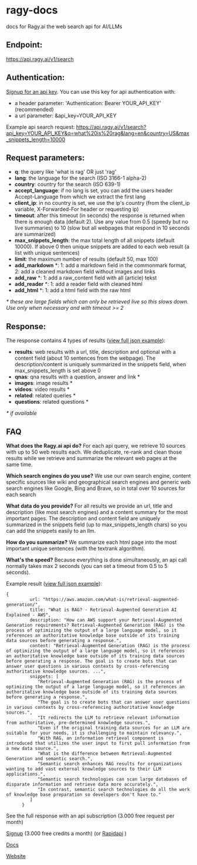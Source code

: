 # ragy-docs
docs for Ragy.ai the web search api for AI/LLMs

## Endpoint:
https://api.ragy.ai/v1/search

## Authentication:
[Signup for an api key](). You can use this key for api authentication with:
- a header parameter: 'Authentication: Bearer YOUR_API_KEY' (recommended)
- a url parameter: &api_key=YOUR_API_KEY

Example api search request:
https://api.ragy.ai/v1/search?api_key=YOUR_API_KEY&q=what%20is%20rag&lang=en&country=US&max_snippets_length=10000

## Request parameters:
- **q**: the query like 'what is rag' OR just 'rag'
- **lang**: the language for the search (ISO 3166-1 alpha-2)
- **country**: country for the search (ISO 639-1)
- **accept_language**: if no lang is set, you can add the users header Accept-Language from which we extract the first lang
- **client_ip**: in no country is set, we use the ip's country (from the client_ip variable, X-Forwarded-For header or requesting ip)
- **timeout**: after this timeout (in seconds) the response is returned when there is enough data (default 2). Use any value from 0.5 (speedy but no live summaries) to 10 (slow but all webpages that respond in 10 seconds are summarized)
- **max_snippets_length**: the max total length of all snippets (default 10000). If above 0 then unique snippets are added to each web result (a list with unique sentences) 
- **limit**: the maximum number of results (default 50, max 100)
- **add_markdown** *: 1: add a markdown field in the commonmark format, 2: add a cleaned markdown field without images and links
- **add_raw** *: 1: add a raw_content field with all (article) tekst
- **add_reader** *: 1: add a reader field with cleaned html
- **add_html** *: 1: add a html field with the raw html

*\* these are large fields which can only be retrieved live so this slows down. Use only when necessary and with timeout &gt;= 2*

## Response:
The response contains 4 types of results ([view full json example](https://raw.githubusercontent.com/ragyai/ragy-docs/main/search_example.json)):
- **results**: web results with a url, title, description and optional with a content field (about 10 sentences from the webpage). The description/content is uniquely summarized in the snippets field, when max_snippets_length is set above 0
- **qnas**: qna results with a question, answer and link *
- **images**: image results *
- **videos**: video results *
- **related**: related queries *
- **questions**: related questions *

*\* if available*

## FAQ

**What does the Ragy.ai api do?**
For each api query, we retrieve 10 sources with up to 50 web results each. We deduplicate, re-rank and clean those results while we retrieve and summarize the relevant web pages at the same time.

**Which search engines do you use?**
We use our own search engine, content specific sources like wiki and geographical search engines and generic web search engines like Google, Bing and Brave, so in total over 10 sources for each search

**What data do you provide?**
For all results we provide an url, title and description (like most search engines) and a content summary for the most important pages. The description and content field are uniquely summarized in the snippets field (up to max_snippets_length chars) so you can add the snippets easily to an llm.

**How do you summarize?**
We summarize each html page into the most important unique sentences (with the textrank algorithm).

**What's the speed?**
Because everything is done simultaneously, an api call normally takes max 2 seconds (you can set a timeout from 0.5 to 5 seconds).

Example result ([view full json example](https://raw.githubusercontent.com/ragyai/ragy-docs/main/search_example.json)):
```
{
         url: "https://aws.amazon.com/what-is/retrieval-augmented-generation/",
         title: "What is RAG? - Retrieval-Augmented Generation AI Explained - AWS",
         description: "How can AWS support your Retrieval-Augmented Generation requirements? Retrieval-Augmented Generation (RAG) is the process of optimizing the output of a large language model, so it references an authoritative knowledge base outside of its training data sources before generating a response.",
         content: "Retrieval-Augmented Generation (RAG) is the process of optimizing the output of a large language model, so it references an authoritative knowledge base outside of its training data sources before generating a response. The goal is to create bots that can answer user questions in various contexts by cross-referencing authoritative knowledge sources. ...",
         snippets: [
            "Retrieval-Augmented Generation (RAG) is the process of optimizing the output of a large language model, so it references an authoritative knowledge base outside of its training data sources before generating a response.",
            "The goal is to create bots that can answer user questions in various contexts by cross-referencing authoritative knowledge sources.",
            "It redirects the LLM to retrieve relevant information from authoritative, pre-determined knowledge sources.",
            "Even if the original training data sources for an LLM are suitable for your needs, it is challenging to maintain relevancy.",
            "With RAG, an information retrieval component is introduced that utilizes the user input to first pull information from a new data source.",
            "What is the difference between Retrieval-Augmented Generation and semantic search.",
            "Semantic search enhances RAG results for organizations wanting to add vast external knowledge sources to their LLM applications.",
            "Semantic search technologies can scan large databases of disparate information and retrieve data more accurately.",
            "In contrast, semantic search technologies do all the work of knowledge base preparation so developers don't have to."
         ]
      }
```
See the full response with an api subscription (3.000 free request per month)

[Signup](https://www.ragy.ai/signup) (3.000 free credits a month) (or [Rapidapi](https://rapidapi.com/pschinkel80/api/ragy-search) )
 
[Docs](https://www.ragy.ai/docs)
 
[Website](https://www.ragy.ai/)
